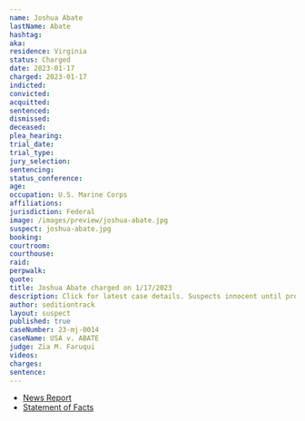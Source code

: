 ```yaml
---
name: Joshua Abate
lastName: Abate
hashtag: 
aka:
residence: Virginia
status: Charged
date: 2023-01-17
charged: 2023-01-17
indicted:
convicted:
acquitted:
sentenced:
dismissed:
deceased:
plea_hearing:
trial_date:
trial_type:
jury_selection:
sentencing:
status_conference:
age:
occupation: U.S. Marine Corps
affiliations:
jurisdiction: Federal
image: /images/preview/joshua-abate.jpg
suspect: joshua-abate.jpg
booking:
courtroom:
courthouse:
raid:
perpwalk:
quote:
title: Joshua Abate charged on 1/17/2023
description: Click for latest case details. Suspects innocent until proven guilty.
author: seditiontrack
layout: suspect
published: true
caseNumber: 23-mj-0014
caseName: USA v. ABATE
judge: Zia M. Faruqui
videos:
charges:
sentence:
---
```

- [News Report](https://lawandcrime.com/u-s-capitol-breach/im-waiting-for-the-boogaloo-three-active-duty-marines-charged-with-breaching-the-capitol-on-jan-6/)
- [Statement of Facts](https://s3.documentcloud.org/documents/23580778/abate-coomer-hellonen-jan-6-statement-of-facts.pdf)
